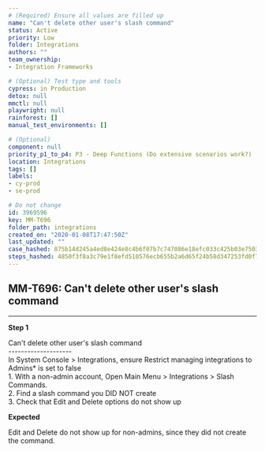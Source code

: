 ```yaml
---
# (Required) Ensure all values are filled up
name: "Can't delete other user's slash command"
status: Active
priority: Low
folder: Integrations
authors: ""
team_ownership: 
- Integration Frameworks

# (Optional) Test type and tools
cypress: in Production
detox: null
mmctl: null
playwright: null
rainforest: []
manual_test_environments: []

# (Optional)
component: null
priority_p1_to_p4: P3 - Deep Functions (Do extensive scenarios work?)
location: Integrations
tags: []
labels: 
- cy-prod
- se-prod

# Do not change
id: 3969596
key: MM-T696
folder_path: integrations
created_on: "2020-01-08T17:47:50Z"
last_updated: ""
case_hashed: 875b14d245a4ed8e424e8c4b6f07b7c747086e18efc033c425b03e75034c0184395e1159e0539bb7020c9dee05c25004
steps_hashed: 4850f3f8a3c79e1f8efd510576ecb655b2a6d65f24b58d347253fd0f776bb28cf4b0ae5fbbfef33e26126aace80fd335
---
```


## MM-T696: Can't delete other user's slash command

---

**Step 1**

Can't delete other user's slash command\
\--------------------\
In System Console > Integrations, ensure Restrict managing integrations to Admins\* is set to false\
1\. With a non-admin account, Open Main Menu > Integrations > Slash Commands.\
2\. Find a slash command you DID NOT create\
3\. Check that Edit and Delete options do not show up

**Expected**

Edit and Delete do not show up for non-admins, since they did not create the command.
